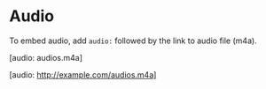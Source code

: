 # Audio

To embed audio, add `audio:` followed by the link to audio file (m4a).

[audio: audios.m4a]

[audio: http://example.com/audios.m4a]